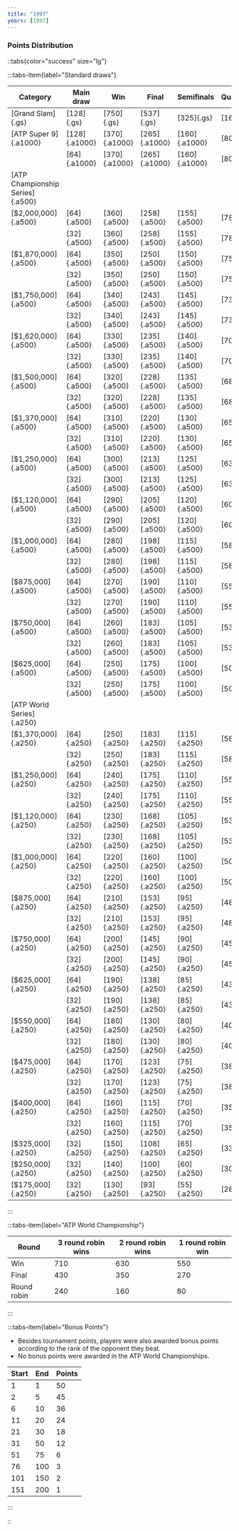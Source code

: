 ```yaml
---
title: "1997"
years: [1997]
---
```


### Points Distribution

::tabs{color="success" size="lg"}

:::tabs-item{label="Standard draws"}

| Category                         | Main draw     | Win           | Final         | Semifinals    | Quarterfinals | Round of 16  | Round of 32  | Round of 64  | Round of 128 |
| -------------------------------- | ------------- | ------------- | ------------- | ------------- | ------------- | ------------ | ------------ | ------------ | ------------ |
| [Grand Slam]{.gs}                | [128]{.gs}    | [750]{.gs}    | [537]{.gs}    | [325]{.gs}    | [163]{.gs}    | [82]{.gs}    | [41]{.gs}    | [20]{.gs}    | [1]{.gs}     |
| [ATP Super 9]{.a1000}            | [128]{.a1000} | [370]{.a1000} | [265]{.a1000} | [160]{.a1000} | [80]{.a1000}  | [40]{.a1000} | [20]{.a1000} | [10]{.a1000} | [1]{.a1000}  |
|                                  | [64]{.a1000}  | [370]{.a1000} | [265]{.a1000} | [160]{.a1000} | [80]{.a1000}  | [40]{.a1000} | [20]{.a1000} | [1]{.a1000}  | —            |
| [ATP Championship Series]{.a500} |               |               |               |               |               |              |              |              |              |
| [$2,000,000]{.a500}              | [64]{.a500}   | [360]{.a500}  | [258]{.a500}  | [155]{.a500}  | [78]{.a500}   | [39]{.a500}  | [20]{.a500}  | [1]{.a500}   | —            |
|                                  | [32]{.a500}   | [360]{.a500}  | [258]{.a500}  | [155]{.a500}  | [78]{.a500}   | [39]{.a500}  | [1]{.a500}   | —            | —            |
| [$1,870,000]{.a500}              | [64]{.a500}   | [350]{.a500}  | [250]{.a500}  | [150]{.a500}  | [75]{.a500}   | [38]{.a500}  | [19]{.a500}  | [1]{.a500}   | —            |
|                                  | [32]{.a500}   | [350]{.a500}  | [250]{.a500}  | [150]{.a500}  | [75]{.a500}   | [39]{.a500}  | [1]{.a500}   | —            | —            |
| [$1,750,000]{.a500}              | [64]{.a500}   | [340]{.a500}  | [243]{.a500}  | [145]{.a500}  | [73]{.a500}   | [37]{.a500}  | [19]{.a500}  | [1]{.a500}   | —            |
|                                  | [32]{.a500}   | [340]{.a500}  | [243]{.a500}  | [145]{.a500}  | [73]{.a500}   | [37]{.a500}  | [1]{.a500}   | —            | —            |
| [$1,620,000]{.a500}              | [64]{.a500}   | [330]{.a500}  | [235]{.a500}  | [140]{.a500}  | [70]{.a500}   | [35]{.a500}  | [18]{.a500}  | [1]{.a500}   | —            |
|                                  | [32]{.a500}   | [330]{.a500}  | [235]{.a500}  | [140]{.a500}  | [70]{.a500}   | [35]{.a500}  | [1]{.a500}   | —            | —            |
| [$1,500,000]{.a500}              | [64]{.a500}   | [320]{.a500}  | [228]{.a500}  | [135]{.a500}  | [68]{.a500}   | [34]{.a500}  | [17]{.a500}  | [1]{.a500}   | —            |
|                                  | [32]{.a500}   | [320]{.a500}  | [228]{.a500}  | [135]{.a500}  | [68]{.a500}   | [34]{.a500}  | [1]{.a500}   | —            | —            |
| [$1,370,000]{.a500}              | [64]{.a500}   | [310]{.a500}  | [220]{.a500}  | [130]{.a500}  | [65]{.a500}   | [33]{.a500}  | [17]{.a500}  | [1]{.a500}   | —            |
|                                  | [32]{.a500}   | [310]{.a500}  | [220]{.a500}  | [130]{.a500}  | [65]{.a500}   | [33]{.a500}  | [1]{.a500}   | —            | —            |
| [$1,250,000]{.a500}              | [64]{.a500}   | [300]{.a500}  | [213]{.a500}  | [125]{.a500}  | [63]{.a500}   | [32]{.a500}  | [16]{.a500}  | [1]{.a500}   | —            |
|                                  | [32]{.a500}   | [300]{.a500}  | [213]{.a500}  | [125]{.a500}  | [63]{.a500}   | [32]{.a500}  | [1]{.a500}   | —            | —            |
| [$1,120,000]{.a500}              | [64]{.a500}   | [290]{.a500}  | [205]{.a500}  | [120]{.a500}  | [60]{.a500}   | [30]{.a500}  | [15]{.a500}  | [1]{.a500}   | —            |
|                                  | [32]{.a500}   | [290]{.a500}  | [205]{.a500}  | [120]{.a500}  | [60]{.a500}   | [30]{.a500}  | [1]{.a500}   | —            | —            |
| [$1,000,000]{.a500}              | [64]{.a500}   | [280]{.a500}  | [198]{.a500}  | [115]{.a500}  | [58]{.a500}   | [29]{.a500}  | [15]{.a500}  | [1]{.a500}   | —            |
|                                  | [32]{.a500}   | [280]{.a500}  | [198]{.a500}  | [115]{.a500}  | [58]{.a500}   | [29]{.a500}  | [1]{.a500}   | —            | —            |
| [$875,000]{.a500}                | [64]{.a500}   | [270]{.a500}  | [190]{.a500}  | [110]{.a500}  | [55]{.a500}   | [28]{.a500}  | [14]{.a500}  | [1]{.a500}   | —            |
|                                  | [32]{.a500}   | [270]{.a500}  | [190]{.a500}  | [110]{.a500}  | [55]{.a500}   | [28]{.a500}  | [1]{.a500}   | —            | —            |
| [$750,000]{.a500}                | [64]{.a500}   | [260]{.a500}  | [183]{.a500}  | [105]{.a500}  | [53]{.a500}   | [27]{.a500}  | [14]{.a500}  | [1]{.a500}   | —            |
|                                  | [32]{.a500}   | [260]{.a500}  | [183]{.a500}  | [105]{.a500}  | [53]{.a500}   | [27]{.a500}  | [1]{.a500}   | —            | —            |
| [$625,000]{.a500}                | [64]{.a500}   | [250]{.a500}  | [175]{.a500}  | [100]{.a500}  | [50]{.a500}   | [25]{.a500}  | [13]{.a500}  | [1]{.a500}   | —            |
|                                  | [32]{.a500}   | [250]{.a500}  | [175]{.a500}  | [100]{.a500}  | [50]{.a500}   | [25]{.a500}  | [1]{.a500}   | —            | —            |
| [ATP World Series]{.a250}        |               |               |               |               |               |              |              |              |              |
| [$1,370,000]{.a250}              | [64]{.a250}   | [250]{.a250}  | [183]{.a250}  | [115]{.a250}  | [58]{.a250}   | [29]{.a250}  | [15]{.a250}  | [1]{.a250}   | —            |
|                                  | [32]{.a250}   | [250]{.a250}  | [183]{.a250}  | [115]{.a250}  | [58]{.a250}   | [29]{.a250}  | [1]{.a250}   | —            | —            |
| [$1,250,000]{.a250}              | [64]{.a250}   | [240]{.a250}  | [175]{.a250}  | [110]{.a250}  | [55]{.a250}   | [28]{.a250}  | [14]{.a250}  | [1]{.a250}   | —            |
|                                  | [32]{.a250}   | [240]{.a250}  | [175]{.a250}  | [110]{.a250}  | [55]{.a250}   | [28]{.a250}  | [1]{.a250}   | —            | —            |
| [$1,120,000]{.a250}              | [64]{.a250}   | [230]{.a250}  | [168]{.a250}  | [105]{.a250}  | [53]{.a250}   | [27]{.a250}  | [14]{.a250}  | [1]{.a250}   | —            |
|                                  | [32]{.a250}   | [230]{.a250}  | [168]{.a250}  | [105]{.a250}  | [53]{.a250}   | [27]{.a250}  | [1]{.a250}   | —            | —            |
| [$1,000,000]{.a250}              | [64]{.a250}   | [220]{.a250}  | [160]{.a250}  | [100]{.a250}  | [50]{.a250}   | [25]{.a250}  | [13]{.a250}  | [1]{.a250}   | —            |
|                                  | [32]{.a250}   | [220]{.a250}  | [160]{.a250}  | [100]{.a250}  | [50]{.a250}   | [25]{.a250}  | [1]{.a250}   | —            | —            |
| [$875,000]{.a250}                | [64]{.a250}   | [210]{.a250}  | [153]{.a250}  | [95]{.a250}   | [48]{.a250}   | [24]{.a250}  | [12]{.a250}  | [1]{.a250}   | —            |
|                                  | [32]{.a250}   | [210]{.a250}  | [153]{.a250}  | [95]{.a250}   | [48]{.a250}   | [24]{.a250}  | [1]{.a250}   | —            | —            |
| [$750,000]{.a250}                | [64]{.a250}   | [200]{.a250}  | [145]{.a250}  | [90]{.a250}   | [45]{.a250}   | [23]{.a250}  | [12]{.a250}  | [1]{.a250}   | —            |
|                                  | [32]{.a250}   | [200]{.a250}  | [145]{.a250}  | [90]{.a250}   | [45]{.a250}   | [23]{.a250}  | [1]{.a250}   | —            | —            |
| [$625,000]{.a250}                | [64]{.a250}   | [190]{.a250}  | [138]{.a250}  | [85]{.a250}   | [43]{.a250}   | [22]{.a250}  | [11]{.a250}  | [1]{.a250}   | —            |
|                                  | [32]{.a250}   | [190]{.a250}  | [138]{.a250}  | [85]{.a250}   | [43]{.a250}   | [22]{.a250}  | [1]{.a250}   | —            | —            |
| [$550,000]{.a250}                | [64]{.a250}   | [180]{.a250}  | [130]{.a250}  | [80]{.a250}   | [40]{.a250}   | [20]{.a250}  | [10]{.a250}  | [1]{.a250}   | —            |
|                                  | [32]{.a250}   | [180]{.a250}  | [130]{.a250}  | [80]{.a250}   | [40]{.a250}   | [20]{.a250}  | [1]{.a250}   | —            | —            |
| [$475,000]{.a250}                | [64]{.a250}   | [170]{.a250}  | [123]{.a250}  | [75]{.a250}   | [38]{.a250}   | [19]{.a250}  | [10]{.a250}  | [1]{.a250}   | —            |
|                                  | [32]{.a250}   | [170]{.a250}  | [123]{.a250}  | [75]{.a250}   | [38]{.a250}   | [19]{.a250}  | [1]{.a250}   | —            | —            |
| [$400,000]{.a250}                | [64]{.a250}   | [160]{.a250}  | [115]{.a250}  | [70]{.a250}   | [35]{.a250}   | [18]{.a250}  | [9]{.a250}   | [1]{.a250}   | —            |
|                                  | [32]{.a250}   | [160]{.a250}  | [115]{.a250}  | [70]{.a250}   | [35]{.a250}   | [18]{.a250}  | [1]{.a250}   | —            | —            |
| [$325,000]{.a250}                | [32]{.a250}   | [150]{.a250}  | [108]{.a250}  | [65]{.a250}   | [33]{.a250}   | [17]{.a250}  | [1]{.a250}   | —            | —            |
| [$250,000]{.a250}                | [32]{.a250}   | [140]{.a250}  | [100]{.a250}  | [60]{.a250}   | [30]{.a250}   | [15]{.a250}  | [1]{.a250}   | —            | —            |
| [$175,000]{.a250}                | [32]{.a250}   | [130]{.a250}  | [93]{.a250}   | [55]{.a250}   | [28]{.a250}   | [14]{.a250}  | [1]{.a250}   | —            | —            |

:::

:::tabs-item{label="ATP World Championship"}

| Round       | 3 round robin wins | 2 round robin wins | 1 round robin win |
| ----------- | ------------------ | ------------------ | ----------------- |
| Win         | 710                | 630                | 550               |
| Final       | 430                | 350                | 270               |
| Round robin | 240                | 160                | 80                |

:::

:::tabs-item{label="Bonus Points"}

- Besides tournament points, players were also awarded bonus points according to the rank of the opponent they beat.
- No bonus points were awarded in the ATP World Championships.

| Start | End | Points |
| ----- | --- | ------ |
| 1     | 1   | 50     |
| 2     | 5   | 45     |
| 6     | 10  | 36     |
| 11    | 20  | 24     |
| 21    | 30  | 18     |
| 31    | 50  | 12     |
| 51    | 75  | 6      |
| 76    | 100 | 3      |
| 101   | 150 | 2      |
| 151   | 200 | 1      |

:::

::
